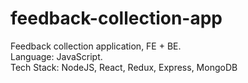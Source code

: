 # feedback-collection-app

Feedback collection application, FE + BE.  
Language: JavaScript.  
Tech Stack: NodeJS, React, Redux, Express, MongoDB
